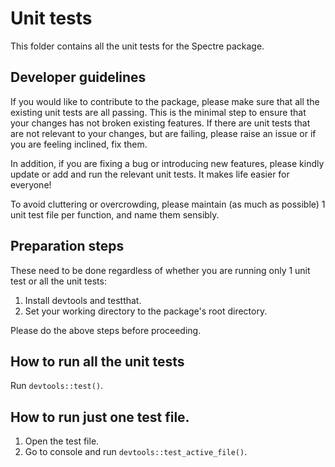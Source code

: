 # Unit tests

This folder contains all the unit tests for the Spectre package.


## Developer guidelines

If you would like to contribute to the package, please make sure that all the existing unit tests are all passing.
This is the minimal step to ensure that your changes has not broken existing features.
If there are unit tests that are not relevant to your changes, but are failing, please raise an issue or if you are feeling inclined, fix them.

In addition, if you are fixing a bug or introducing new features, please kindly update or add and run the relevant unit tests.
It makes life easier for everyone! 

To avoid cluttering or overcrowding, please maintain (as much as possible) 1 unit test file per function, and name them sensibly.

## Preparation steps
These need to be done regardless of whether you are running only 1 unit test or all the unit tests:
1. Install devtools and testthat.
2. Set your working directory to the package's root directory.

Please do the above steps before proceeding.

## How to run all the unit tests

Run `devtools::test()`.

## How to run just one test file.
1. Open the test file.
2. Go to console and run `devtools::test_active_file()`.

